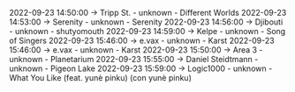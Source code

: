 2022-09-23 14:50:00 -> Tripp St. - unknown - Different Worlds
2022-09-23 14:53:00 -> Serenity - unknown - Serenity
2022-09-23 14:56:00 -> Djibouti - unknown - shutyomouth
2022-09-23 14:59:00 -> Kelpe - unknown - Song of Singers
2022-09-23 15:46:00 -> e.vax - unknown - Karst
2022-09-23 15:46:00 -> e.vax - unknown - Karst
2022-09-23 15:50:00 -> Area 3 - unknown - Planetarium
2022-09-23 15:55:00 -> Daniel Steidtmann - unknown - Pigeon Lake
2022-09-23 15:59:00 -> Logic1000 - unknown - What You Like (feat. yunè pinku) (con yunè pinku)
